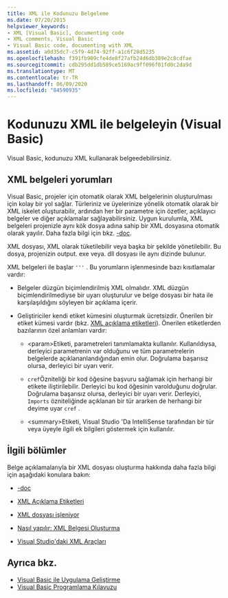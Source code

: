 ```yaml
---
title: XML ile Kodunuzu Belgeleme
ms.date: 07/20/2015
helpviewer_keywords:
- XML [Visual Basic], documenting code
- XML comments, Visual Basic
- Visual Basic code, documenting with XML
ms.assetid: a0d35dc7-c5f9-4d74-92ff-a1c6f28d5235
ms.openlocfilehash: f391fb909cfe4de8f27afb24d6db389e2c8cdfae
ms.sourcegitcommit: cdb295dd1db589ce5169ac9ff096f01fd0c2da9d
ms.translationtype: MT
ms.contentlocale: tr-TR
ms.lasthandoff: 06/09/2020
ms.locfileid: "84590935"
---
```

# <a name="document-your-code-with-xml-visual-basic"></a>Kodunuzu XML ile belgeleyin (Visual Basic)

Visual Basic, kodunuzu XML kullanarak belgeedebilirsiniz.

## <a name="xml-documentation-comments"></a>XML belgeleri yorumları

Visual Basic, projeler için otomatik olarak XML belgelerinin oluşturulması için kolay bir yol sağlar. Türleriniz ve üyelerinize yönelik otomatik olarak bir XML iskelet oluşturabilir, ardından her bir parametre için özetler, açıklayıcı belgeler ve diğer açıklamalar sağlayabilirsiniz. Uygun kurulumla, XML belgeleri projenizle aynı kök dosya adına sahip bir XML dosyasına otomatik olarak yayılır. Daha fazla bilgi için bkz. [-doc](../../reference/command-line-compiler/doc.md).

XML dosyası, XML olarak tüketilebilir veya başka bir şekilde yönetilebilir. Bu dosya, projenizin output. exe veya. dll dosyası ile aynı dizinde bulunur.

XML belgeleri ile başlar `'''` . Bu yorumların işlenmesinde bazı kısıtlamalar vardır:

- Belgeler düzgün biçimlendirilmiş XML olmalıdır. XML düzgün biçimlendirilmediyse bir uyarı oluşturulur ve belge dosyası bir hata ile karşılaşıldığını söyleyen bir açıklama içerir.

- Geliştiriciler kendi etiket kümesini oluşturmak ücretsizdir. Önerilen bir etiket kümesi vardır (bkz. [XML açıklama etiketleri](../../language-reference/xmldoc/index.md)). Önerilen etiketlerden bazılarının özel anlamları vardır:

  - \<param>Etiketi, parametreleri tanımlamakta kullanılır. Kullanıldıysa, derleyici parametrenin var olduğunu ve tüm parametrelerin belgelerde açıklananlandığından emin olur. Doğrulama başarısız olursa, derleyici bir uyarı verir.

  - `cref`Özniteliği bir kod öğesine başvuru sağlamak için herhangi bir etikete iliştirilebilir. Derleyici bu kod öğesinin varolduğunu doğrular. Doğrulama başarısız olursa, derleyici bir uyarı verir. Derleyici, `Imports` özniteliğinde açıklanan bir tür ararken de herhangi bir deyime uyar `cref` .

  - \<summary>Etiketi, Visual Studio 'Da IntelliSense tarafından bir tür veya üyeyle ilgili ek bilgileri göstermek için kullanılır.

## <a name="related-sections"></a>İlgili bölümler

Belge açıklamalarıyla bir XML dosyası oluşturma hakkında daha fazla bilgi için aşağıdaki konulara bakın:

- [-doc](../../reference/command-line-compiler/doc.md)

- [XML Açıklama Etiketleri](../../language-reference/xmldoc/index.md)

- [XML dosyası işleniyor](processing-the-xml-file.md)

- [Nasıl yapılır: XML Belgesi Oluşturma](how-to-create-xml-documentation.md)

- [Visual Studio'daki XML Araçları](/visualstudio/xml-tools/xml-tools-in-visual-studio)

## <a name="see-also"></a>Ayrıca bkz.

- [Visual Basic ile Uygulama Geliştirme](../../developing-apps/index.md)
- [Visual Basic Programlama Kılavuzu](../index.md)
